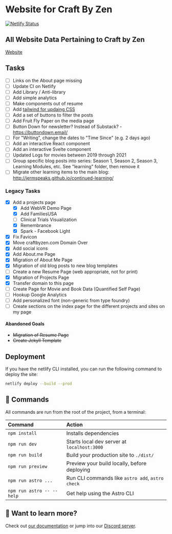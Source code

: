 # Website for Craft By Zen

[![Netlify Status](https://api.netlify.com/api/v1/badges/ba48845b-90cf-4096-a2a5-816539b2e5a6/deploy-status)](https://app.netlify.com/sites/jermspeaks/deploys)

## All Website Data Pertaining to Craft by Zen

[Website](https://craftbyzen.com)

## Tasks

- [ ] Links on the About page missing
- [ ] Update CI on Netlify
- [ ] Add Library / Anti-library
- [ ] Add simple analytics
- [ ] Make components out of resume
- [ ] Add [tailwind for updaing CSS](https://straffesites.com/en/blog/integrate-prettier-astro-tailwindcss)
- [ ] Add a set of buttons to filter the posts
- [ ] Add Fruit Fly Paper on the media page
- [ ] Button Down for newsletter? Instead of Substack? - https://buttondown.email/
- [ ] For "Writing", change the dates to "Time Since" (e.g. 2 days ago)
- [ ] Add an interactive React component
- [ ] Add an interactive Svelte component
- [ ] Updated Logs for movies between 2019 through 2021
- [ ] Group specific blog posts into series: Season 1, Season 2, Season 3, Learning Modules, etc. See "learning" folder, then remove it
- [ ] Migrate other learning items to the main blog: http://jermspeaks.github.io/continued-learning/

### Legacy Tasks

- [x] Add a projects page
  - [x] Add WebVR Demo Page
  - [x] Add FamiliesUSA
  - [ ] Clinical Trials Visualization
  - [x] Remembrance
  - [x] Spark - Facebook Light
- [x] Fix Favicon
- [x] Move craftbyzen.com Domain Over
- [x] Add social icons
- [x] Add About.me Page
- [x] Migration of About Me Page
- [x] Migration of old blog posts to new blog templates
- [ ] Create a new Resume Page (web appropriate, not for print)
- [x] Migration of Projects Page
- [x] Transfer domain to this page
- [ ] Create Page for Movie and Book Data (Quantified Self Page)
- [ ] Hookup Google Analytics
- [ ] Add personalized font (non-generic from type foundry)
- [ ] Create sections on the index page for the different projects and sites on my page

#### Abandoned Goals

- ~~Migration of Resume Page~~
- ~~Create Jekyll Template~~

## Deployment

If you have the netlify CLI installed, you can run the following command to deploy the site:

```sh
netlify deploy --build --prod
```

## 🧞 Commands

All commands are run from the root of the project, from a terminal:

| Command                   | Action                                           |
| :------------------------ | :----------------------------------------------- |
| `npm install`             | Installs dependencies                            |
| `npm run dev`             | Starts local dev server at `localhost:3000`      |
| `npm run build`           | Build your production site to `./dist/`          |
| `npm run preview`         | Preview your build locally, before deploying     |
| `npm run astro ...`       | Run CLI commands like `astro add`, `astro check` |
| `npm run astro -- --help` | Get help using the Astro CLI                     |

## 👀 Want to learn more?

Check out [our documentation](https://docs.astro.build) or jump into our [Discord server](https://astro.build/chat).
